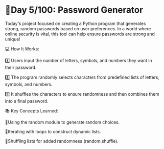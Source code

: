 # 🚀Day 5/100: Password Generator

Today's project focused on creating a Python program that generates strong, random passwords based on user preferences. 
In a world where online security is vital, this tool can help ensure passwords are strong and unique!

💻 How It Works:

1️⃣ Users input the number of letters, symbols, and numbers they want in their password.

2️⃣ The program randomly selects characters from predefined lists of letters, symbols, and numbers.

3️⃣ It shuffles the characters to ensure randomness and then combines them into a final password.

📚 Key Concepts Learned:

🔴Using the random module to generate random choices.

🔴Iterating with loops to construct dynamic lists.

🔴Shuffling lists for added randomness (random.shuffle).
